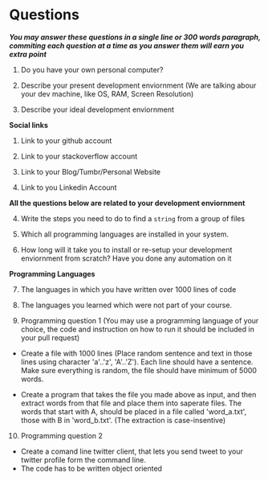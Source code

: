 # Questions

***You may answer these questions in a single line or 300 words paragraph, commiting each question at a time as you answer them will earn you extra point***


1. Do you have your own personal computer?

2. Describe your present development enviornment (We are talking abour your dev machine, like OS, RAM, Screen Resolution)

3. Describe your ideal development enviornment

**Social links**

1. Link to your github account

2. Link to your stackoverflow account

3. Link to your Blog/Tumbr/Personal Website

4. Link to you Linkedin Account

**All the questions below are related to your development enviornment**

4. Write the steps you need to do to find a `string` from a group of files

5. Which all programming languages are installed in your system.

6. How long will it take you to install or re-setup your development enviornment from scratch? Have you done any automation on it

**Programming Languages**

7. The languages in which you have written over 1000 lines of code

8. The languages you learned which were not part of your course.

9. Programming question 1 (You may use a programming language of your choice, the code and instruction on how to run it should be included in your pull request)

  * Create a file with 1000 lines (Place random sentence and text in those lines using character 'a'..'z', 'A'..'Z'). Each line should have a sentence. Make sure everything is random, the file should have minimum of 5000 words.

  * Create a program that takes the file you made above as input, and then extract words from that file and place them into saperate files. The words that start with A, should be placed in a file called 'word_a.txt', those with B in 'word_b.txt'. (The extraction is case-insentive)

10. Programming question 2

  * Create a comand line twitter client, that lets you send tweet to your twitter profile form the command line.
  * The code has to be written object oriented
